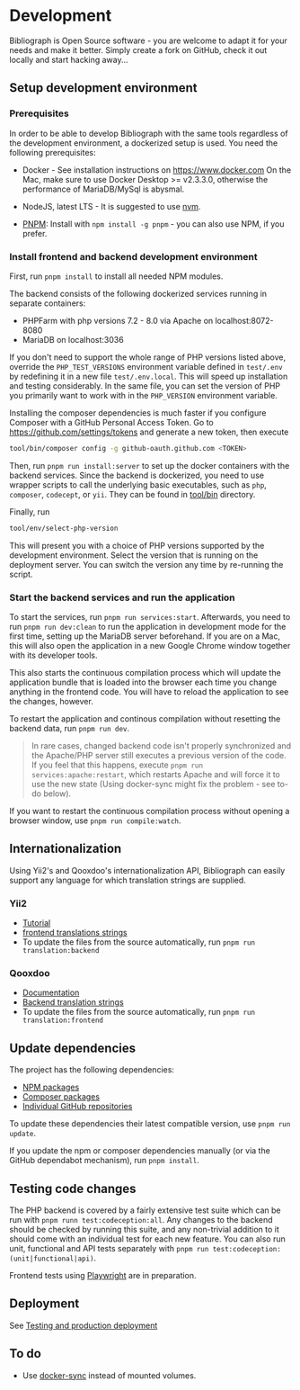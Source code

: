 # Development

Bibliograph is Open Source software - you are welcome to adapt
it for your needs and make it better. Simply create a fork
on GitHub, check it out locally and start hacking away...

## Setup development environment

### Prerequisites

In order to be able to develop Bibliograph with the same
tools regardless of the development environment, a dockerized
setup is used. You need the following prerequisites:

 - Docker - See installation instructions on https://www.docker.com
   On the Mac, make sure to use Docker Desktop >= v2.3.3.0, otherwise
   the performance of MariaDB/MySql is abysmal.
   
 - NodeJS, latest LTS - It is suggested to use [nvm](https://github.com/nvm-sh/nvm).
   
 - [PNPM](https://github.com/pnpm/pnpm): Install with `npm
   install -g pnpm` - you can also use NPM, if you prefer.
   
### Install frontend and backend development environment
   
First, run `pnpm install` to install all needed NPM modules. 

The backend consists of the following dockerized
services running in separate containers:

 - PHPFarm with php versions 7.2 - 8.0 via Apache on localhost:8072-8080
 - MariaDB on localhost:3036

If you don't need to support the whole range of PHP versions listed above,
override the `PHP_TEST_VERSIONS` environment variable defined in `test/.env` by
redefining it in a new file `test/.env.local`. This will speed up installation
and testing considerably. In the same file, you can set the version of PHP
you primarily want to work with in the `PHP_VERSION` environment variable.

Installing the composer dependencies is much faster if you
configure Composer with a GitHub Personal Access Token. Go to
https://github.com/settings/tokens and generate a new token, then execute
```bash
tool/bin/composer config -g github-oauth.github.com <TOKEN>
```

Then, run `pnpm run install:server` to set up the docker containers with the
backend services. Since the backend is dockerized, you need to use wrapper
scripts to call the underlying basic executables, such as `php`, `composer`,
`codecept`, or `yii`. They can be found in [tool/bin](tool/bin) directory.


Finally, run

```bash
tool/env/select-php-version  
```

This will present you with a choice of PHP versions supported by the
development environment. Select the version that is running on the deployment
server. You can switch the version any time by re-running the script.

### Start the backend services and run the application

To start the services, run `pnpm run services:start`. Afterwards,
you need to run `pnpm run dev:clean` to run the application in
development mode for the first time, setting up the MariaDB server
beforehand. If you are on a Mac, this will also open the application
in a new Google Chrome window together with its developer tools.

This also starts the continuous compilation process which will
update the application bundle that is loaded into the browser
each time you change anything in the frontend code. You will
have to reload the application to see the changes, however.

To restart the application and continous compilation without
resetting the backend data, run `pnpm run dev`.

> In rare cases, changed backend code isn't
properly synchronized and the Apache/PHP server still executes a previous
version of the code. If you feel that this happens, execute `pnpm run
services:apache:restart`, which restarts Apache and will force it to use
the new state (Using docker-sync might fix the problem - see to-do below).

If you want to restart the continuous compilation process
without opening a browser window, use `pnpm run compile:watch`.

## Internationalization

Using Yii2's and Qooxdoo's internationalization API, Bibliograph can
easily support any language for which translation strings are supplied. 

### Yii2
- [Tutorial](https://www.yiiframework.com/doc/guide/2.0/en/tutorial-i18n)
- [frontend translations strings](src/client/bibliograph/source/translation)
- To update the files from the source automatically, run `pnpm run translation:backend` 
  
### Qooxdoo
- [Documentation](https://qooxdoo.org/documentation/6.0/#/development/howto/internationalization)
- [Backend translation strings](/src/server/messages/)
- To update the files from the source automatically, run `pnpm run translation:frontend`

## Update dependencies

The project has the following dependencies:

- [NPM packages](/package.json)
- [Composer packages](/src/server/composer.json)
- [Individual GitHub repositories](/src/lib)

To update these dependencies their latest compatible version, use `pnpm run update`.

If you update the npm or composer dependencies manually (or via the GitHub
dependabot mechanism), run `pnpm install`.

## Testing code changes

The PHP backend is covered by a fairly extensive test suite which
can be run with `pnpm runn test:codeception:all`. Any changes
to the backend should be checked by running this suite, and any
non-trivial addition to it should come with an individual test for
each new feature. You can also run unit, functional and API tests
separately with `pnpm run test:codeception:(unit|functional|api)`.

Frontend tests using [Playwright](https://playwright.dev/) are in preparation.

## Deployment

See [Testing and production deployment](./deployment.md) 

## To do
 - Use [docker-sync](https://docker-sync.readthedocs.io/en/latest/getting-started/installation.html) instead of mounted volumes.
